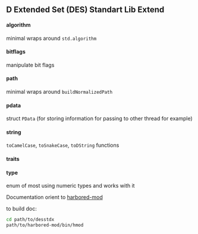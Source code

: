 ## D Extended Set (DES) Standart Lib Extend

#### algorithm
minimal wraps around `std.algorithm`

#### bitflags
manipulate bit flags

#### path
minimal wraps around `buildNormalizedPath`

#### pdata
struct `PData` (for storing information for passing to other thread for example)

#### string
`toCamelCase`, `toSnakeCase`, `toDString` functions

#### traits

#### type
enum of most using numeric types and works with it

Documentation orient to [harbored-mod](https://github.com/kiith-sa/harbored-mod)

to build doc:
```sh
cd path/to/desstdx
path/to/harbored-mod/bin/hmod
```
